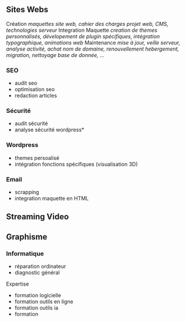 
## Sites Webs
Création
*maquettes site web, cahier des charges projet web, CMS, technologies serveur*
Integration Maquette
*creation de themes personnalisés, dévelopement de plugin spécifiques, intégration typographique, animations web*
Maintenance
*mise à jour, veille serveur, analyse activité, achat nom de domaine, renouvellement hebergement, migration, nettoyage base de donnée, ...*

### SEO
* audit seo
* optimisation seo
* redaction articles
### Sécurité
* audit sécurité
* analyse sécurité wordpress*

### Wordpress
* themes persoalisé
* intégration fonctions spécifiques (visualisation 3D)

### Email
* scrapping
* integration maquette en HTML

## Streaming Video

## Graphisme

### Informatique
* réparation ordinateur
* diagnostic général


Expertise
* formation logicielle
* formation outils en ligne
* formation outils ia
* formation 